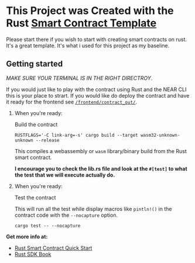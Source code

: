 # This Project was Created with the Rust [Smart Contract Template](https://github.com/near-examples/rust-template)

Please start there if you wish to start with creating smart contracts on rust. It's a great template. It's what i used for this project as my baseline.  

## Getting started

_MAKE SURE YOUR TERMINAL IS IN THE RIGHT DIRECTROY_.

If you would just like to play with the contract using Rust and the NEAR CLI this is your place to strart.
If you would like do deploy the contract and have it ready for the frontend  see [`/frontend/contract_out/`](../frontend/contract_out/README.md).

1. When you're ready:

    Build the contract

    `RUSTFLAGS='-C link-arg=-s' cargo build --target wasm32-unknown-unknown --release`

    This compiles a webassembly or `wasm` library/binary build from the Rust smart contract.

    __I encourage you to check the lib.rs file and look at the `#[test]` to what the test that we will execute actually do.__

2. When you're ready:

   Test the contract

   This will run all the test while display macros like `pintln!()` in the contract code with the `--nocapture` option.

    `cargo test -- --nocapture`

**Get more info at:**

* [Rust Smart Contract Quick Start](https://docs.near.org/docs/develop/contracts/rust/intro)
* [Rust SDK Book](https://www.near-sdk.io/)
